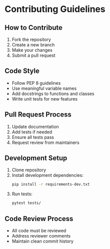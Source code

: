 # Contributing Guidelines

## How to Contribute
1. Fork the repository
2. Create a new branch
3. Make your changes
4. Submit a pull request

## Code Style
- Follow PEP 8 guidelines
- Use meaningful variable names
- Add docstrings to functions and classes
- Write unit tests for new features

## Pull Request Process
1. Update documentation
2. Add tests if needed
3. Ensure all tests pass
4. Request review from maintainers

## Development Setup
1. Clone repository
2. Install development dependencies:
   ```bash
   pip install -r requirements-dev.txt
   ```
3. Run tests:
   ```bash
   pytest tests/
   ```

## Code Review Process
- All code must be reviewed
- Address reviewer comments
- Maintain clean commit history